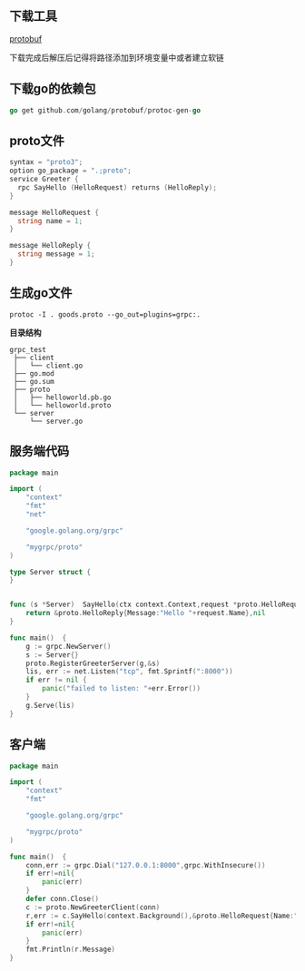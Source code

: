 ## 下载工具 

[protobuf](https://github.com/protocolbuffers/protobuf/releases)

下载完成后解压后记得将路径添加到环境变量中或者建立软链

## 下载go的依赖包 

```go
go get github.com/golang/protobuf/protoc-gen-go
```

## proto文件 

```go
syntax = "proto3";
option go_package = ".;proto";
service Greeter {
  rpc SayHello (HelloRequest) returns (HelloReply);
}

message HelloRequest {
  string name = 1;
}

message HelloReply {
  string message = 1;
}
```

## 生成go文件 

```shell
protoc -I . goods.proto --go_out=plugins=grpc:.
```

**目录结构**

```text
grpc_test
 ├── client
 │   └── client.go
 ├── go.mod
 ├── go.sum
 ├── proto
 │   ├── helloworld.pb.go
 │   └── helloworld.proto
 └── server
     └── server.go
```



## 服务端代码 

```go
package main

import (
	"context"
	"fmt"
	"net"

	"google.golang.org/grpc"

	"mygrpc/proto"
)

type Server struct {
}


func (s *Server)  SayHello(ctx context.Context,request *proto.HelloRequest)(*proto.HelloReply,error){
	return &proto.HelloReply{Message:"Hello "+request.Name},nil
}

func main()  {
	g := grpc.NewServer()
	s := Server{}
	proto.RegisterGreeterServer(g,&s)
	lis, err := net.Listen("tcp", fmt.Sprintf(":8000"))
	if err != nil {
		panic("failed to listen: "+err.Error())
	}
	g.Serve(lis)
}
```

## 客户端 

```go
package main

import (
	"context"
	"fmt"

	"google.golang.org/grpc"

	"mygrpc/proto"
)

func main()  {
	conn,err := grpc.Dial("127.0.0.1:8000",grpc.WithInsecure())
	if err!=nil{
		panic(err)
	}
	defer conn.Close()
	c := proto.NewGreeterClient(conn)
	r,err := c.SayHello(context.Background(),&proto.HelloRequest{Name:"test"})
	if err!=nil{
		panic(err)
	}
	fmt.Println(r.Message)
}
```